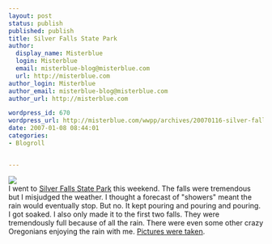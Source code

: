 ```yaml
---
layout: post
status: publish
published: publish
title: Silver Falls State Park
author:
  display_name: Misterblue
  login: Misterblue
  email: misterblue-blog@misterblue.com
  url: http://misterblue.com
author_login: Misterblue
author_email: misterblue-blog@misterblue.com
author_url: http://misterblue.com

wordpress_id: 670
wordpress_url: http://misterblue.com/wwpp/archives/20070116-silver-falls-state-park
date: 2007-01-08 08:44:01
categories:
- Blogroll


---
```

<div class="picLeft"><a href="/images/oldimages/1633"><img src="/images/oldimages/thumb/1633" class="oldImageThumb"/></a></div>I went to <a href="http://www.oregonstateparks.org/park_211.php">Silver Falls State Park</a> this weekend. The falls were tremendous but I misjudged the weather. I thought a forecast of "showers" meant the rain would eventually stop. But no. It kept pouring and pouring and pouring. I got soaked.
I also only made it to the first two falls. They were tremendously full because of all the rain. There were even some other crazy Oregonians enjoying the rain with me. <a href="http://pics.misterblue.com/g/main.php?g2_itemId=1570">Pictures were taken</a>.
